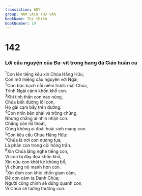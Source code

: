 ```yaml
---
translation: BDY
group: NĂM SÁCH THƠ VĂN
bookName: Thi thiên 
bookNumber: 19
---
```


<div class="title"><h1>142</h1><h3>Lời cầu nguyện của Đa-vít trong hang đá Giáo huấn ca</h3></div>
<span class="verse thi_142_1"><sup>1</sup>Con lên tiếng kêu xin Chúa Hằng Hữu,<br/>Con mở miệng cầu nguyện với Ngài;<br/></span>
<span class="verse thi_142_2"><sup>2</sup>Con bộc bạch nỗi niềm trước mặt Chúa,<br/>Trình Ngài cảnh khốn khổ con.<br/></span>
<span class="verse thi_142_3"><sup>3</sup>Khi tinh thần con nao núng,<br/>Chúa biết đường lối con,<br/>Họ gài cạm bẫy trên đường.<br/></span>
<span class="verse thi_142_4"><sup>4</sup>Con nhìn bên phải và trông chừng,<br/>Nhưng chẳng ai nhìn nhận con.<br/>Chẳng còn lối thoát,<br/>Cũng không ai đoái hoài sinh mạng con.<br/></span>
<span class="verse thi_142_5"><sup>5</sup>Con kêu cầu Chúa Hằng Hữu:<br/>&#34;Chúa là nơi con nương tựa,<br/>Là phần con trong cõi hồng trần.<br/></span>
<span class="verse thi_142_6"><sup>6</sup>Xin Chúa lắng nghe tiếng con,<br/>Vì con bị đày đọa khốn khổ,<br/>Xin cứu con khỏi kẻ khủng bố,<br/>Vì chúng nó mạnh hơn con.<br/></span>
<span class="verse thi_142_7"><sup>7</sup>Xin đem con khỏi chốn giam cầm,<br/>Để con cảm tạ Danh Chúa;<br/>Người công chính sẽ đứng quanh con,<br/>Vì Chúa sẽ tưởng thưởng con.</span>

